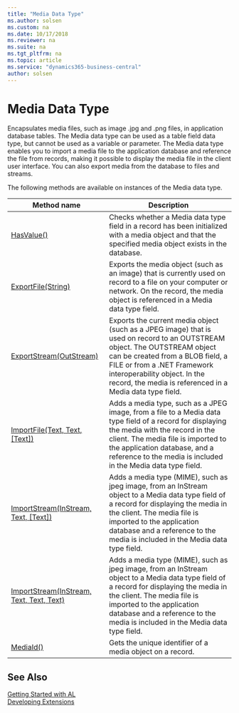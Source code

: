 ```yaml
---
title: "Media Data Type"
ms.author: solsen
ms.custom: na
ms.date: 10/17/2018
ms.reviewer: na
ms.suite: na
ms.tgt_pltfrm: na
ms.topic: article
ms.service: "dynamics365-business-central"
author: solsen
---
```

[//]: # (START>DO_NOT_EDIT)
[//]: # (IMPORTANT:Do not edit any of the content between here and the END>DO_NOT_EDIT.)
[//]: # (Any modifications should be made in the .xml files in the ModernDev repo.)
# Media Data Type
Encapsulates media files, such as image .jpg and .png files, in application database tables. The Media data type can be used as a table field data type, but cannot be used as a variable or parameter. The Media data type enables you to import a media file to the application database and reference the file from records, making it possible to display the media file in the client user interface. You can also export media from the database to files and streams.


The following methods are available on instances of the Media data type.

|Method name|Description|
|-----------|-----------|
|[HasValue()](media-hasvalue-method.md)|Checks whether a Media data type field in a record has been initialized with a media object and that the specified media object exists in the database.|
|[ExportFile(String)](media-exportfile-method.md)|Exports the media object (such as an image) that is currently used on record to a file on your computer or network. On the record, the media object is referenced in a Media data type field.|
|[ExportStream(OutStream)](media-exportstream-method.md)|Exports the current media object (such as a JPEG image) that is used on record to an OUTSTREAM object. The OUTSTREAM object can be created from a BLOB field, a FILE or from a .NET Framework interoperability object. In the record, the media is referenced in a Media data type field.|
|[ImportFile(Text, Text, [Text])](media-importfile-method.md)|Adds a media type, such as a JPEG image, from a file to a Media data type field of a record for displaying the media with the record in the client. The media file is imported to the application database, and a reference to the media is included in the Media data type field.|
|[ImportStream(InStream, Text, [Text])](media-importstream-instream-text-text-method.md)|Adds a media type (MIME), such as jpeg image, from an InStream object to a Media data type field of a record for displaying the media in the client. The media file is imported to the application database and a reference to the media is included in the Media data type field.|
|[ImportStream(InStream, Text, Text, Text)](media-importstream-instream-text-text-text-method.md)|Adds a media type (MIME), such as jpeg image, from an InStream object to a Media data type field of a record for displaying the media in the client. The media file is imported to the application database and a reference to the media is included in the Media data type field.|
|[MediaId()](media-mediaid-method.md)|Gets the unique identifier of a media object on a record.|

[//]: # (IMPORTANT: END>DO_NOT_EDIT)
## See Also  
[Getting Started with AL](../devenv-get-started.md)  
[Developing Extensions](../devenv-dev-overview.md)  